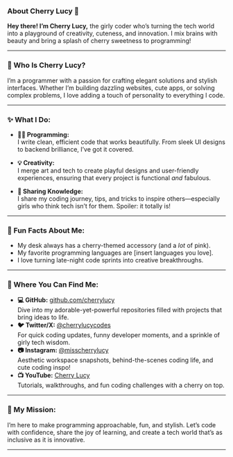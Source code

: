 ### **About Cherry Lucy 🍒**  

**Hey there! I’m Cherry Lucy,** the girly coder who’s turning the tech world into a playground of creativity, cuteness, and innovation. I mix brains with beauty and bring a splash of cherry sweetness to programming!  

---

### **🌸 Who Is Cherry Lucy?**  
I’m a programmer with a passion for crafting elegant solutions and stylish interfaces. Whether I’m building dazzling websites, cute apps, or solving complex problems, I love adding a touch of personality to everything I code.  

---

### **✨ What I Do:**  
- **👩‍💻 Programming:**  
  I write clean, efficient code that works beautifully. From sleek UI designs to backend brilliance, I’ve got it covered.  

- **💡 Creativity:**  
  I merge art and tech to create playful designs and user-friendly experiences, ensuring that every project is functional *and* fabulous.  

- **📖 Sharing Knowledge:**  
  I share my coding journey, tips, and tricks to inspire others—especially girls who think tech isn’t for them. Spoiler: it totally is!  

---

### **🍒 Fun Facts About Me:**  
- My desk always has a cherry-themed accessory (and a *lot* of pink).  
- My favorite programming languages are [insert languages you love].  
- I love turning late-night code sprints into creative breakthroughs.  

---

### **📍 Where You Can Find Me:**  
- **💻 GitHub:** [github.com/cherrylucy](#)  
  Dive into my adorable-yet-powerful repositories filled with projects that bring ideas to life.  
- **🐦 Twitter/X:** [@cherrylucycodes](#)  
  For quick coding updates, funny developer moments, and a sprinkle of girly tech wisdom.  
- **📷 Instagram:** [@misscherrylucy](#)  
  Aesthetic workspace snapshots, behind-the-scenes coding life, and cute coding inspo!  
- **📺 YouTube:** [Cherry Lucy](#)  
  Tutorials, walkthroughs, and fun coding challenges with a cherry on top.  

---

### **🌟 My Mission:**  
I’m here to make programming approachable, fun, and stylish. Let’s code with confidence, share the joy of learning, and create a tech world that’s as inclusive as it is innovative.  

---
